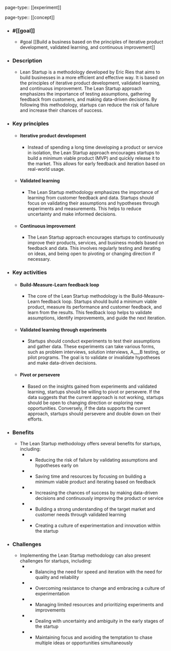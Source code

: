 page-type:: [[experiment]]

page-type:: [[concept]]

  - ### #[[goal]]
    - #goal [[Build a business based on the principles of iterative product development, validated learning, and continuous improvement]]
  - ### Description
    - Lean Startup is a methodology developed by Eric Ries that aims to build businesses in a more efficient and effective way. It is based on the principles of iterative product development, validated learning, and continuous improvement. The Lean Startup approach emphasizes the importance of testing assumptions, gathering feedback from customers, and making data-driven decisions. By following this methodology, startups can reduce the risk of failure and increase their chances of success.
  - ### Key principles
    - #### Iterative product development
      - Instead of spending a long time developing a product or service in isolation, the Lean Startup approach encourages startups to build a minimum viable product (MVP) and quickly release it to the market. This allows for early feedback and iteration based on real-world usage.
    - #### Validated learning
      - The Lean Startup methodology emphasizes the importance of learning from customer feedback and data. Startups should focus on validating their assumptions and hypotheses through experiments and measurements. This helps to reduce uncertainty and make informed decisions.
    - #### Continuous improvement
      - The Lean Startup approach encourages startups to continuously improve their products, services, and business models based on feedback and data. This involves regularly testing and iterating on ideas, and being open to pivoting or changing direction if necessary.
  - ### Key activities
    - #### Build-Measure-Learn feedback loop
      - The core of the Lean Startup methodology is the Build-Measure-Learn feedback loop. Startups should build a minimum viable product, measure its performance and customer feedback, and learn from the results. This feedback loop helps to validate assumptions, identify improvements, and guide the next iteration.
    - #### Validated learning through experiments
      - Startups should conduct experiments to test their assumptions and gather data. These experiments can take various forms, such as problem interviews, solution interviews, A___B testing, or pilot programs. The goal is to validate or invalidate hypotheses and make data-driven decisions.
    - #### Pivot or persevere
      - Based on the insights gained from experiments and validated learning, startups should be willing to pivot or persevere. If the data suggests that the current approach is not working, startups should be open to changing direction or exploring new opportunities. Conversely, if the data supports the current approach, startups should persevere and double down on their efforts.
  - ### Benefits
    - The Lean Startup methodology offers several benefits for startups, including:
      -   - Reducing the risk of failure by validating assumptions and hypotheses early on
      -   - Saving time and resources by focusing on building a minimum viable product and iterating based on feedback
      -   - Increasing the chances of success by making data-driven decisions and continuously improving the product or service
      -   - Building a strong understanding of the target market and customer needs through validated learning
      -   - Creating a culture of experimentation and innovation within the startup
  - ### Challenges
    - Implementing the Lean Startup methodology can also present challenges for startups, including:
      -   - Balancing the need for speed and iteration with the need for quality and reliability
      -   - Overcoming resistance to change and embracing a culture of experimentation
      -   - Managing limited resources and prioritizing experiments and improvements
      -   - Dealing with uncertainty and ambiguity in the early stages of the startup
      -   - Maintaining focus and avoiding the temptation to chase multiple ideas or opportunities simultaneously











